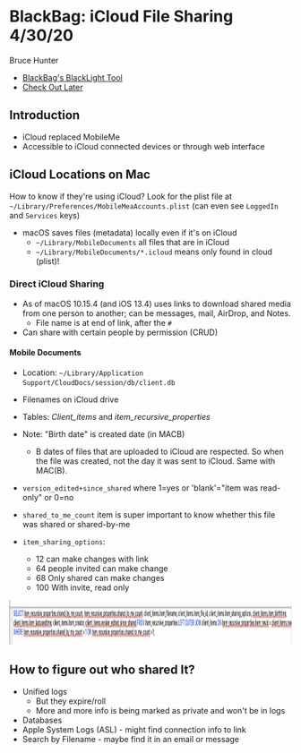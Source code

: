 # BlackBag: iCloud File Sharing 4/30/20

Bruce Hunter

- [BlackBag's BlackLight Tool](https://www.blackbagtech.com/products/blacklight/)
- [Check Out Later](#Check-Out-Later)



## Introduction

- iCloud replaced MobileMe
- Accessible to iCloud connected devices or through web interface



## iCloud Locations on Mac

How to know if they're using iCloud? Look for the plist file at `~/Library/Preferences/MobileMeaAccounts.plist` (can even see `LoggedIn` and `Services` keys)



- macOS saves files (metadata) locally even if it's on iCloud
  - `~/Library/MobileDocuments` all files that are in iCloud
  - `~/Library/MobileDocuments/*.icloud` means only found in cloud (plist)!



### Direct iCloud Sharing

- As of macOS 10.15.4 (and iOS 13.4) uses links to download shared media from one person to another; can be messages, mail, AirDrop, and Notes.
  - File name is at end of link, after the `#`
- Can share with certain people by permission (CRUD)



#### Mobile Documents

- Location: `~/Library/Application Support/CloudDocs/session/db/client.db`

- Filenames on iCloud drive
- Tables: *Client_items* and *item_recursive_properties*
- Note: "Birth date" is created date (in MACB)
  - B dates of files that are uploaded to iCloud are respected. So when the file was created, not the day it was sent to iCloud. Same with MAC(B).
- `version_edited+since_shared` where 1=yes or 'blank'="item was read-only" or 0=no
- `shared_to_me_count` item is super important to know whether this file was shared or shared-by-me

- `item_sharing_options`:
  - 12 can make changes with link
  - 64 people invited can make change
  - 68 Only shared can make changes
  - 100 With invite, read only

<img src="BlackBag_iCloud.Pictures/image-20200430185131676.png" width=1000 height=80/>





## How to figure out who shared It?

- Unified logs
  - But they expire/roll
  - More and more info is being marked as private and won't be in logs
- Databases
- Apple System Logs (ASL) - might find connection info to link
- Search by Filename - maybe find it in an email or message


